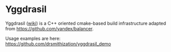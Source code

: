 # Yggdrasil
Yggdrasil ([wiki](https://en.wikipedia.org/wiki/Yggdrasil)) is a C++ oriented cmake-based build infrastructure adapted from https://github.com/yandex/balancer.

Usage examples are here: https://github.com/drsmithization/yggdrasil_demo
